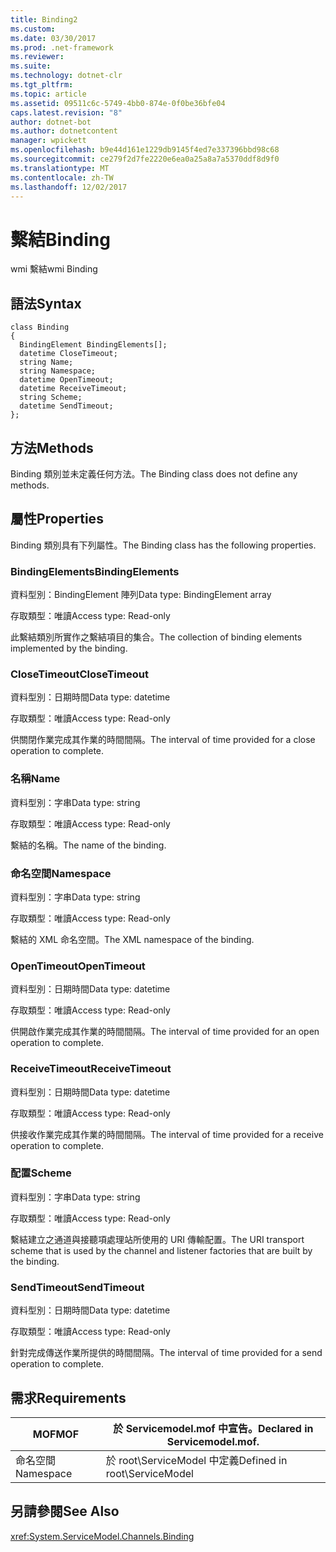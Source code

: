 ```yaml
---
title: Binding2
ms.custom: 
ms.date: 03/30/2017
ms.prod: .net-framework
ms.reviewer: 
ms.suite: 
ms.technology: dotnet-clr
ms.tgt_pltfrm: 
ms.topic: article
ms.assetid: 09511c6c-5749-4bb0-874e-0f0be36bfe04
caps.latest.revision: "8"
author: dotnet-bot
ms.author: dotnetcontent
manager: wpickett
ms.openlocfilehash: b9e44d161e1229db9145f4ed7e337396bbd98c68
ms.sourcegitcommit: ce279f2d7fe2220e6ea0a25a8a7a5370ddf8d9f0
ms.translationtype: MT
ms.contentlocale: zh-TW
ms.lasthandoff: 12/02/2017
---
```

# <a name="binding"></a><span data-ttu-id="a83fa-102">繫結</span><span class="sxs-lookup"><span data-stu-id="a83fa-102">Binding</span></span>
<span data-ttu-id="a83fa-103">wmi 繫結</span><span class="sxs-lookup"><span data-stu-id="a83fa-103">wmi Binding</span></span>  
  
## <a name="syntax"></a><span data-ttu-id="a83fa-104">語法</span><span class="sxs-lookup"><span data-stu-id="a83fa-104">Syntax</span></span>  
  
```  
class Binding  
{  
  BindingElement BindingElements[];  
  datetime CloseTimeout;  
  string Name;  
  string Namespace;  
  datetime OpenTimeout;  
  datetime ReceiveTimeout;  
  string Scheme;  
  datetime SendTimeout;  
};  
```  
  
## <a name="methods"></a><span data-ttu-id="a83fa-105">方法</span><span class="sxs-lookup"><span data-stu-id="a83fa-105">Methods</span></span>  
 <span data-ttu-id="a83fa-106">Binding 類別並未定義任何方法。</span><span class="sxs-lookup"><span data-stu-id="a83fa-106">The Binding class does not define any methods.</span></span>  
  
## <a name="properties"></a><span data-ttu-id="a83fa-107">屬性</span><span class="sxs-lookup"><span data-stu-id="a83fa-107">Properties</span></span>  
 <span data-ttu-id="a83fa-108">Binding 類別具有下列屬性。</span><span class="sxs-lookup"><span data-stu-id="a83fa-108">The Binding class has the following properties.</span></span>  
  
### <a name="bindingelements"></a><span data-ttu-id="a83fa-109">BindingElements</span><span class="sxs-lookup"><span data-stu-id="a83fa-109">BindingElements</span></span>  
 <span data-ttu-id="a83fa-110">資料型別：BindingElement 陣列</span><span class="sxs-lookup"><span data-stu-id="a83fa-110">Data type: BindingElement array</span></span>  
  
 <span data-ttu-id="a83fa-111">存取類型：唯讀</span><span class="sxs-lookup"><span data-stu-id="a83fa-111">Access type: Read-only</span></span>  
  
 <span data-ttu-id="a83fa-112">此繫結類別所實作之繫結項目的集合。</span><span class="sxs-lookup"><span data-stu-id="a83fa-112">The collection of binding elements implemented by the binding.</span></span>  
  
### <a name="closetimeout"></a><span data-ttu-id="a83fa-113">CloseTimeout</span><span class="sxs-lookup"><span data-stu-id="a83fa-113">CloseTimeout</span></span>  
 <span data-ttu-id="a83fa-114">資料型別：日期時間</span><span class="sxs-lookup"><span data-stu-id="a83fa-114">Data type: datetime</span></span>  
  
 <span data-ttu-id="a83fa-115">存取類型：唯讀</span><span class="sxs-lookup"><span data-stu-id="a83fa-115">Access type: Read-only</span></span>  
  
 <span data-ttu-id="a83fa-116">供關閉作業完成其作業的時間間隔。</span><span class="sxs-lookup"><span data-stu-id="a83fa-116">The interval of time provided for a close operation to complete.</span></span>  
  
### <a name="name"></a><span data-ttu-id="a83fa-117">名稱</span><span class="sxs-lookup"><span data-stu-id="a83fa-117">Name</span></span>  
 <span data-ttu-id="a83fa-118">資料型別：字串</span><span class="sxs-lookup"><span data-stu-id="a83fa-118">Data type: string</span></span>  
  
 <span data-ttu-id="a83fa-119">存取類型：唯讀</span><span class="sxs-lookup"><span data-stu-id="a83fa-119">Access type: Read-only</span></span>  
  
 <span data-ttu-id="a83fa-120">繫結的名稱。</span><span class="sxs-lookup"><span data-stu-id="a83fa-120">The name of the binding.</span></span>  
  
### <a name="namespace"></a><span data-ttu-id="a83fa-121">命名空間</span><span class="sxs-lookup"><span data-stu-id="a83fa-121">Namespace</span></span>  
 <span data-ttu-id="a83fa-122">資料型別：字串</span><span class="sxs-lookup"><span data-stu-id="a83fa-122">Data type: string</span></span>  
  
 <span data-ttu-id="a83fa-123">存取類型：唯讀</span><span class="sxs-lookup"><span data-stu-id="a83fa-123">Access type: Read-only</span></span>  
  
 <span data-ttu-id="a83fa-124">繫結的 XML 命名空間。</span><span class="sxs-lookup"><span data-stu-id="a83fa-124">The XML namespace of the binding.</span></span>  
  
### <a name="opentimeout"></a><span data-ttu-id="a83fa-125">OpenTimeout</span><span class="sxs-lookup"><span data-stu-id="a83fa-125">OpenTimeout</span></span>  
 <span data-ttu-id="a83fa-126">資料型別：日期時間</span><span class="sxs-lookup"><span data-stu-id="a83fa-126">Data type: datetime</span></span>  
  
 <span data-ttu-id="a83fa-127">存取類型：唯讀</span><span class="sxs-lookup"><span data-stu-id="a83fa-127">Access type: Read-only</span></span>  
  
 <span data-ttu-id="a83fa-128">供開啟作業完成其作業的時間間隔。</span><span class="sxs-lookup"><span data-stu-id="a83fa-128">The interval of time provided for an open operation to complete.</span></span>  
  
### <a name="receivetimeout"></a><span data-ttu-id="a83fa-129">ReceiveTimeout</span><span class="sxs-lookup"><span data-stu-id="a83fa-129">ReceiveTimeout</span></span>  
 <span data-ttu-id="a83fa-130">資料型別：日期時間</span><span class="sxs-lookup"><span data-stu-id="a83fa-130">Data type: datetime</span></span>  
  
 <span data-ttu-id="a83fa-131">存取類型：唯讀</span><span class="sxs-lookup"><span data-stu-id="a83fa-131">Access type: Read-only</span></span>  
  
 <span data-ttu-id="a83fa-132">供接收作業完成其作業的時間間隔。</span><span class="sxs-lookup"><span data-stu-id="a83fa-132">The interval of time provided for a receive operation to complete.</span></span>  
  
### <a name="scheme"></a><span data-ttu-id="a83fa-133">配置</span><span class="sxs-lookup"><span data-stu-id="a83fa-133">Scheme</span></span>  
 <span data-ttu-id="a83fa-134">資料型別：字串</span><span class="sxs-lookup"><span data-stu-id="a83fa-134">Data type: string</span></span>  
  
 <span data-ttu-id="a83fa-135">存取類型：唯讀</span><span class="sxs-lookup"><span data-stu-id="a83fa-135">Access type: Read-only</span></span>  
  
 <span data-ttu-id="a83fa-136">繫結建立之通道與接聽項處理站所使用的 URI 傳輸配置。</span><span class="sxs-lookup"><span data-stu-id="a83fa-136">The URI transport scheme that is used by the channel and listener factories that are built by the binding.</span></span>  
  
### <a name="sendtimeout"></a><span data-ttu-id="a83fa-137">SendTimeout</span><span class="sxs-lookup"><span data-stu-id="a83fa-137">SendTimeout</span></span>  
 <span data-ttu-id="a83fa-138">資料型別：日期時間</span><span class="sxs-lookup"><span data-stu-id="a83fa-138">Data type: datetime</span></span>  
  
 <span data-ttu-id="a83fa-139">存取類型：唯讀</span><span class="sxs-lookup"><span data-stu-id="a83fa-139">Access type: Read-only</span></span>  
  
 <span data-ttu-id="a83fa-140">針對完成傳送作業所提供的時間間隔。</span><span class="sxs-lookup"><span data-stu-id="a83fa-140">The interval of time provided for a send operation to complete.</span></span>  
  
## <a name="requirements"></a><span data-ttu-id="a83fa-141">需求</span><span class="sxs-lookup"><span data-stu-id="a83fa-141">Requirements</span></span>  
  
|<span data-ttu-id="a83fa-142">MOF</span><span class="sxs-lookup"><span data-stu-id="a83fa-142">MOF</span></span>|<span data-ttu-id="a83fa-143">於 Servicemodel.mof 中宣告。</span><span class="sxs-lookup"><span data-stu-id="a83fa-143">Declared in Servicemodel.mof.</span></span>|  
|---------|-----------------------------------|  
|<span data-ttu-id="a83fa-144">命名空間</span><span class="sxs-lookup"><span data-stu-id="a83fa-144">Namespace</span></span>|<span data-ttu-id="a83fa-145">於 root\ServiceModel 中定義</span><span class="sxs-lookup"><span data-stu-id="a83fa-145">Defined in root\ServiceModel</span></span>|  
  
## <a name="see-also"></a><span data-ttu-id="a83fa-146">另請參閱</span><span class="sxs-lookup"><span data-stu-id="a83fa-146">See Also</span></span>  
 <xref:System.ServiceModel.Channels.Binding>
